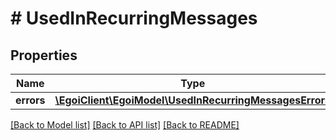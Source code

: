# # UsedInRecurringMessages

## Properties

Name | Type | Description | Notes
------------ | ------------- | ------------- | -------------
**errors** | [**\EgoiClient\EgoiModel\UsedInRecurringMessagesErrors**](UsedInRecurringMessagesErrors.md) |  | [optional] 

[[Back to Model list]](../../README.md#documentation-for-models) [[Back to API list]](../../README.md#documentation-for-api-endpoints) [[Back to README]](../../README.md)


